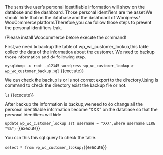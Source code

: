 The sensitive user’s personal identifiable information will show on the database and the dashboard. Those personal identifiers are the asset.We should hide that on the database and the dashboard of Wordpress/ WooCommerce platform.Therefore,you can follow those steps to prevent the personal identifiers leak. 

(Please install Woocommerce before execute the command)

First,we need to backup the table of wp_wc_customer_lookup,this table collect the data of the information about the customer. We need to backup those information and do following step. 

`mysqldump -u root -p12345 wordpress wp_wc_customer_lookup > wp_wc_customer_backup.sql` {{execute}} 

 We can check the backup is or is not correct export to the directory.Using ls command to check the directory exist the backup file or not.

 `ls` {{execute}} 

After backup the information is backup,we need to do change all the personal identifiable information become "XXX" on the database so that the personal identifiers will hide.

`update wp_wc_customer_lookup set username = "XXX",where username LIKE "%%";` {{execute}} 

You can this this sql query to check the table.

`select * from wp_wc_customer_lookup;`{{execute}}

